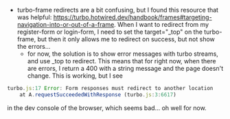 - turbo-frame redirects are a bit confusing, but I found this resource that was helpful: https://turbo.hotwired.dev/handbook/frames#targeting-navigation-into-or-out-of-a-frame. When I want to redirect from my register-form or login-form, I need to set the target="_top" on the turbo-frame, but then it only allows me to redirect on success, but not show the errors... 
    - for now, the solution is to show error messages with turbo streams, and use _top to redirect. This means that for right now, when there are errors, I return a 400 with a string message and the page doesn't change. This is working, but I see 
```javascript
turbo.js:17 Error: Form responses must redirect to another location
    at A.requestSucceededWithResponse (turbo.js:3:6617)
``` 
in the dev console of the browser, which seems bad... oh well for now. 